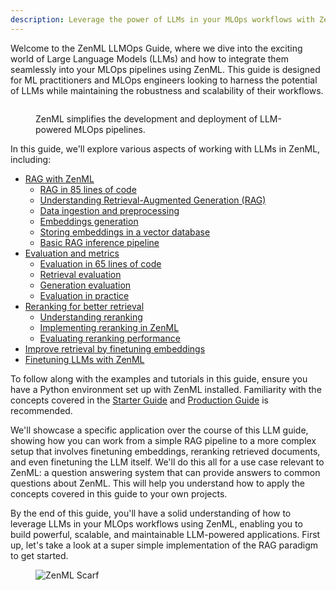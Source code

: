 ```yaml
---
description: Leverage the power of LLMs in your MLOps workflows with ZenML.
---
```


Welcome to the ZenML LLMOps Guide, where we dive into the exciting world of Large Language Models (LLMs) and how to integrate them seamlessly into your MLOps pipelines using ZenML. This guide is designed for ML practitioners and MLOps engineers looking to harness the potential of LLMs while maintaining the robustness and scalability of their workflows.

<figure><img src="/docs/book/.gitbook/assets/rag-overview.png" alt=""><figcaption><p>ZenML simplifies the development and deployment of LLM-powered MLOps pipelines.</p></figcaption></figure>

In this guide, we'll explore various aspects of working with LLMs in ZenML, including:

* [RAG with ZenML](rag/rag-with-zenml.md)
  * [RAG in 85 lines of code](rag/rag-85-loc.md)
  * [Understanding Retrieval-Augmented Generation (RAG)](rag/understanding-rag.md)
  * [Data ingestion and preprocessing](rag/data-ingestion.md)
  * [Embeddings generation](rag/embeddings-generation.md)
  * [Storing embeddings in a vector database](rag/storing-embeddings-in-a-vector-database.md)
  * [Basic RAG inference pipeline](rag/basic-rag-inference-pipeline.md)
* [Evaluation and metrics](evaluation/evaluation.md)
  * [Evaluation in 65 lines of code](evaluation/evaluation-in-65-loc.md)
  * [Retrieval evaluation](evaluation/retrieval.md)
  * [Generation evaluation](evaluation/generation.md)
  * [Evaluation in practice](evaluation/evaluation-in-practice.md)
* [Reranking for better retrieval](reranking/reranking.md)
  * [Understanding reranking](reranking/understanding-reranking.md)
  * [Implementing reranking in ZenML](reranking/implementing-reranking.md)
  * [Evaluating reranking performance](reranking/evaluating-reranking-performance.md)
* [Improve retrieval by finetuning embeddings](finetuning-embeddings/finetuning-embeddings.md)
* [Finetuning LLMs with ZenML](finetuning-llms/finetuning-llms.md)

To follow along with the examples and tutorials in this guide, ensure you have a
Python environment set up with ZenML installed. Familiarity with the concepts
covered in the [Starter Guide](../starter-guide/) and [Production
Guide](../production-guide/) is recommended.

We'll showcase a specific application over the course of this LLM guide, showing
how you can work from a simple RAG pipeline to a more complex setup that
involves
finetuning embeddings, reranking retrieved documents, and even finetuning the
LLM itself. We'll do this all for a use case relevant to ZenML: a question
answering system that can provide answers to common questions about ZenML. This
will help you understand how to apply the concepts covered in this guide to your
own projects.

By the end of this guide, you'll have a solid understanding of how to leverage
LLMs in your MLOps workflows using ZenML, enabling you to build powerful,
scalable, and maintainable LLM-powered applications. First up, let's take a look
at a super simple implementation of the RAG paradigm to get started.

<figure><img src="https://static.scarf.sh/a.png?x-pxid=f0b4f458-0a54-4fcd-aa95-d5ee424815bc" alt="ZenML Scarf"><figcaption></figcaption></figure>
